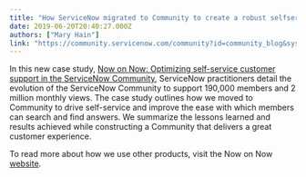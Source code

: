 ```yaml
---
title: "How ServiceNow migrated to Community to create a robust selfservice customer support ecosystem"
date: 2019-06-20T20:40:27.000Z
authors: ["Mary Hain"]
link: "https://community.servicenow.com/community?id=community_blog&sys_id=8f0b2a53db42b3044abd5583ca961950"
---
```

<p>In this new case study, <a href="https://www.servicenow.com/content/dam/servicenow-assets/public/en-us/doc-type/resource-center/case-study/cs-community.pdf" rel="nofollow">Now on Now: Optimizing self-service customer support in the ServiceNow Community</a>, ServiceNow practitioners detail the evolution of the ServiceNow Community to support 190,000 members and 2 million monthly views. The case study outlines how we moved to Community to drive self-service and improve the ease with which members can search and find answers. We summarize the lessons learned and results achieved while constructing a Community that delivers a great customer experience.</p>
<p>To read more about how we use other products, visit the Now on Now <a href="https://www.servicenow.com/company/how-servicenow-uses-servicenow.html" rel="nofollow">website</a>.</p>